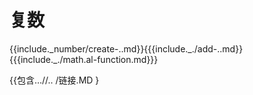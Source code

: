 
# 复数

{{include.\_number/create-..md}}{{{include.\_./add-..md}}{{{include.\_./math.al-function.md}}}

{{包含…//.. /链接.MD }
